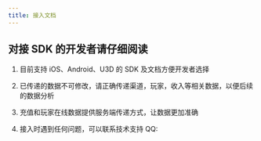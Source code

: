 ```yaml
---
title: 接入文档
---
```



## 对接 SDK 的开发者请仔细阅读

1. 目前支持 iOS、Android、U3D 的 SDK 及文档方便开发者选择

2. 已传递的数据不可修改，请正确传递渠道，玩家，收入等相关数据，以便后续的数据分析

3. 充值和玩家在线数据提供服务端传递方式，让数据更加准确

4. 接入时遇到任何问题，可以联系技术支持 QQ: <Data field="tapdb.support.QQ"/>
